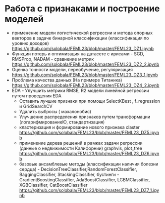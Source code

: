 # Работа с признаками и построение моделей
* применение модели логистической регрессии и метода опорных векторов в задаче бинарной классификации (классификация по уровню доходов)
  https://github.com/solobala/FEML23/blob/master/FEML23_DZ1.ipynb
* Функции потерь и оптимизация на датасете с ирисами - SGD, RMSProp, NADAM - сравнение метрик
  https://github.com/solobala/FEML23/blob/master/FEML23_DZ2_2.ipynb
* Оценка точности модели, переобучение, регуляризация
  https://github.com/solobala/FEML23/blob/master/FEML23_DZ3_1.ipynb
* Проблема качества данных (На примере Титаника)
  https://github.com/solobala/FEML23/blob/master/FEML23_DZ4_2.ipynb
* EDA - Улучшить метрики RMSE, R2 модели линейной регрессии путем проведения EDA
  * Оставить лучшие признаки при помощи SelectKBest , f_regression и GridSearchCV
  * Удалить выбросы ( махалонобис)
  * Улучшение распределения признаков путем трансформации (логарифмированиеЮ, стандартизация)
  *  кластеризация и формирование нового признака claster
  https://github.com/solobala/FEML23/blob/master/FEML23_DZ5.ipynb
  * применение дерева решений в рамках задачи регрессии (данные о недвижимости Калифорнии) graphvis, plot_tree
    https://github.com/solobala/FEML23/blob/master/FEML23_DZ6.ipynb
  * базовые ансамблевые методы (классификации наличия болезни сердца) -
  DecisionTreeClassifier,RandomForestClassifier, BaggingClassifier, StackingClassifier,
бустинги - GradientBoostingClassifier, AdaBoostClassifier, LGBMClassifier, XGBClassifier, CatBoostClassifier
https://github.com/solobala/FEML23/blob/master/FEML23_DZ7_1.ipynb
  
